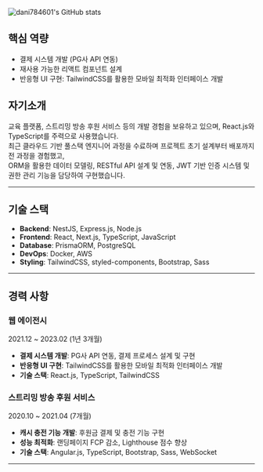 
![dani784601's GitHub stats](https://github-readme-stats.vercel.app/api?username=dani784601&show_icons=true&theme=tokyonight)

## 핵심 역량

- 결제 시스템 개발 (PG사 API 연동)
- 재사용 가능한 리액트 컴포넌트 설계
- 반응형 UI 구현: TailwindCSS를 활용한 모바일 최적화 인터페이스 개발

## 자기소개

교육 플랫폼, 스트리밍 방송 후원 서비스 등의 개발 경험을 보유하고 있으며, React.js와 TypeScript를 주력으로 사용했습니다.<br/>
최근 클라우드 기반 풀스택 엔지니어 과정을 수료하며 프로젝트 초기 설계부터 배포까지 전 과정을 경험했고,<br/>
ORM을 활용한 데이터 모델링, RESTful API 설계 및 연동, JWT 기반 인증 시스템 및 권한 관리 기능을 담당하여 구현했습니다.

---

## 기술 스택

- **Backend**: NestJS, Express.js, Node.js
- **Frontend**: React, Next.js, TypeScript, JavaScript
- **Database**: PrismaORM, PostgreSQL
- **DevOps**: Docker, AWS
- **Styling**: TailwindCSS, styled-components, Bootstrap, Sass

---

## 경력 사항

### 웹 에이전시

2021.12 ~ 2023.02 (1년 3개월)

- **결제 시스템 개발**: PG사 API 연동, 결제 프로세스 설계 및 구현
- **반응형 UI 구현**: TailwindCSS를 활용한 모바일 최적화 인터페이스 개발
- **기술 스택**: React.js, TypeScript, TailwindCSS

### 스트리밍 방송 후원 서비스

2020.10 ~ 2021.04 (7개월)

- **캐시 충전 기능 개발**: 후원금 결제 및 충전 기능 구현
- **성능 최적화**: 랜딩페이지 FCP 감소, Lighthouse 점수 향상
- **기술 스택**: Angular.js, TypeScript, Bootstrap, Sass, WebSocket

---
